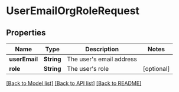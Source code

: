 # UserEmailOrgRoleRequest

## Properties
Name | Type | Description | Notes
------------ | ------------- | ------------- | -------------
**userEmail** | **String** | The user&#39;s email address | 
**role** | **String** | The user&#39;s role | [optional] 

[[Back to Model list]](../README.md#documentation-for-models) [[Back to API list]](../README.md#documentation-for-api-endpoints) [[Back to README]](../README.md)



